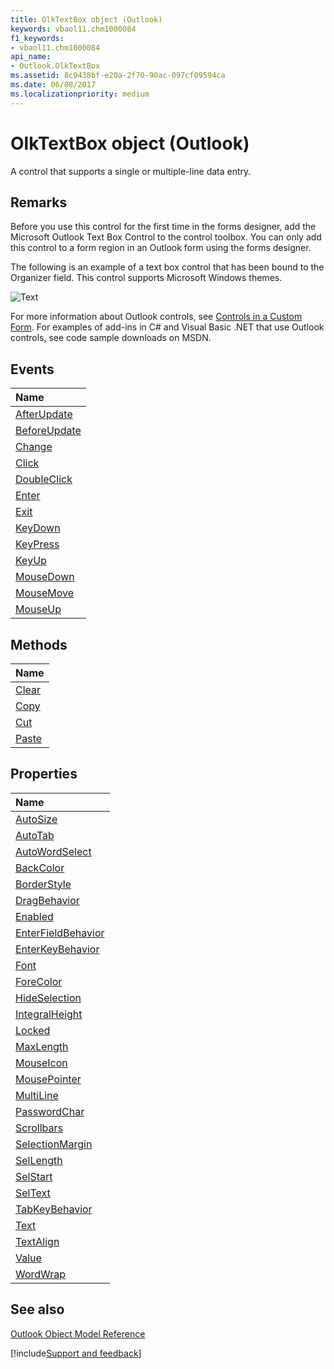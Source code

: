 ```yaml
---
title: OlkTextBox object (Outlook)
keywords: vbaol11.chm1000084
f1_keywords:
- vbaol11.chm1000084
api_name:
- Outlook.OlkTextBox
ms.assetid: 8c9438bf-e20a-2f70-90ac-097cf09594ca
ms.date: 06/08/2017
ms.localizationpriority: medium
---
```



# OlkTextBox object (Outlook)

A control that supports a single or multiple-line data entry.


## Remarks

Before you use this control for the first time in the forms designer, add the Microsoft Outlook Text Box Control to the control toolbox. You can only add this control to a form region in an Outlook form using the forms designer.

The following is an example of a text box control that has been bound to the Organizer field. This control supports Microsoft Windows themes.


![Text](../images/olText_ZA10120535.gif)



For more information about Outlook controls, see [Controls in a Custom Form](../outlook/Concepts/Forms/controls-in-a-custom-form.md). For examples of add-ins in C# and Visual Basic .NET that use Outlook controls, see code sample downloads on MSDN. 


## Events



|Name|
|:-----|
|[AfterUpdate](Outlook.OlkTextBox.AfterUpdate.md)|
|[BeforeUpdate](Outlook.OlkTextBox.BeforeUpdate.md)|
|[Change](Outlook.OlkTextBox.Change.md)|
|[Click](Outlook.OlkTextBox.Click.md)|
|[DoubleClick](Outlook.OlkTextBox.DoubleClick.md)|
|[Enter](Outlook.OlkTextBox.Enter.md)|
|[Exit](Outlook.OlkTextBox.Exit.md)|
|[KeyDown](Outlook.OlkTextBox.KeyDown.md)|
|[KeyPress](Outlook.OlkTextBox.KeyPress.md)|
|[KeyUp](Outlook.OlkTextBox.KeyUp.md)|
|[MouseDown](Outlook.OlkTextBox.MouseDown.md)|
|[MouseMove](Outlook.OlkTextBox.MouseMove.md)|
|[MouseUp](Outlook.OlkTextBox.MouseUp.md)|

## Methods



|Name|
|:-----|
|[Clear](Outlook.OlkTextBox.Clear.md)|
|[Copy](Outlook.OlkTextBox.Copy.md)|
|[Cut](Outlook.OlkTextBox.Cut.md)|
|[Paste](Outlook.OlkTextBox.Paste.md)|

## Properties



|Name|
|:-----|
|[AutoSize](Outlook.OlkTextBox.AutoSize.md)|
|[AutoTab](Outlook.OlkTextBox.AutoTab.md)|
|[AutoWordSelect](Outlook.OlkTextBox.AutoWordSelect.md)|
|[BackColor](Outlook.OlkTextBox.BackColor.md)|
|[BorderStyle](Outlook.OlkTextBox.BorderStyle.md)|
|[DragBehavior](Outlook.OlkTextBox.DragBehavior.md)|
|[Enabled](Outlook.OlkTextBox.Enabled.md)|
|[EnterFieldBehavior](Outlook.OlkTextBox.EnterFieldBehavior.md)|
|[EnterKeyBehavior](Outlook.OlkTextBox.EnterKeyBehavior.md)|
|[Font](Outlook.OlkTextBox.Font.md)|
|[ForeColor](Outlook.OlkTextBox.ForeColor.md)|
|[HideSelection](Outlook.OlkTextBox.HideSelection.md)|
|[IntegralHeight](Outlook.OlkTextBox.IntegralHeight.md)|
|[Locked](Outlook.OlkTextBox.Locked.md)|
|[MaxLength](Outlook.OlkTextBox.MaxLength.md)|
|[MouseIcon](Outlook.OlkTextBox.MouseIcon.md)|
|[MousePointer](Outlook.OlkTextBox.MousePointer.md)|
|[MultiLine](Outlook.OlkTextBox.Multiline.md)|
|[PasswordChar](Outlook.OlkTextBox.PasswordChar.md)|
|[Scrollbars](Outlook.OlkTextBox.Scrollbars.md)|
|[SelectionMargin](Outlook.OlkTextBox.SelectionMargin.md)|
|[SelLength](Outlook.OlkTextBox.SelLength.md)|
|[SelStart](Outlook.OlkTextBox.SelStart.md)|
|[SelText](Outlook.OlkTextBox.SelText.md)|
|[TabKeyBehavior](Outlook.OlkTextBox.TabKeyBehavior.md)|
|[Text](Outlook.OlkTextBox.Text.md)|
|[TextAlign](Outlook.OlkTextBox.TextAlign.md)|
|[Value](Outlook.OlkTextBox.Value.md)|
|[WordWrap](Outlook.OlkTextBox.WordWrap.md)|

## See also


[Outlook Object Model Reference](overview/Outlook/object-model.md)

[!include[Support and feedback](~/includes/feedback-boilerplate.md)]